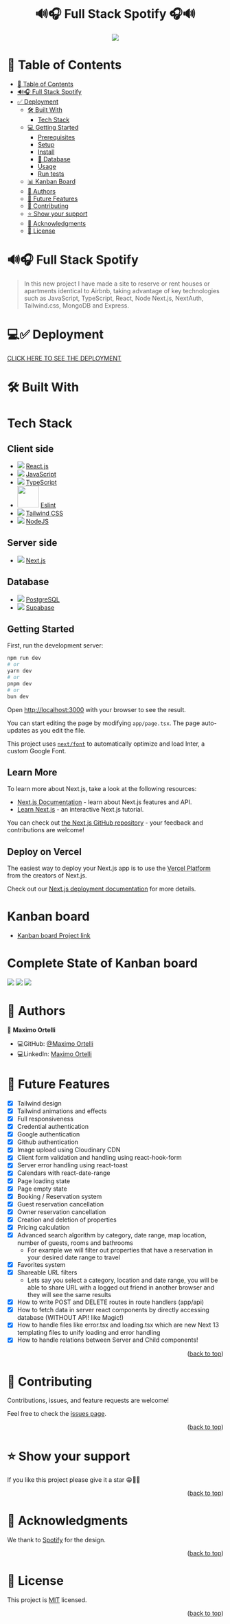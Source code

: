 <a name="readme-top"></a>
<div align="center">
   <h1>🔊🎧 Full Stack Spotify 🎧🔊</h1>
</div>
  <div align="center">
    <img src="./public/images/spotify.jpg" />
  </div>

# 📗 Table of Contents

- [📗 Table of Contents](#-table-of-contents)
- [🔊🎧 Full Stack Spotify](#-full-stack-spotify)
- [✅ Deployment](#-deployment)
  - [🛠 Built With](#-built-with)
    - [Tech Stack](#tech-stack)
  - [💻 Getting Started](#-getting-started)
    - [Prerequisites](#prerequisites)
    - [Setup](#setup)
    - [Install](#install)
    - [💾 Database](#-database)
    - [Usage](#usage)
    - [Run tests](#run-tests)
  - [📊 Kanban Board](#-kanban-board)
  - [👥 Authors](#-authors)
  - [🔭 Future Features](#-future-features)
  - [🤝 Contributing](#-contributing)
  - [⭐️ Show your support](#️-show-your-support)
  - [🙏 Acknowledgments](#-acknowledgments)
  - [📝 License](#-license)

# 🔊🎧 Full Stack Spotify <a name="full-stack-spotify"></a>

> In this new project I have made a site to reserve or rent houses or apartments identical to Airbnb, taking advantage of key technologies such as JavaScript, TypeScript, React, Node Next.js, NextAuth, Tailwind.css, MongoDB and Express.

# 💻✅ Deployment 

<a name="deployment"></a>

[CLICK HERE TO SEE THE DEPLOYMENT](https://full-stack-spotify-zeta.vercel.app/)

# 🛠 Built With 

<a name="built-with"></a>

# Tech Stack 

<a name="tech-stack"></a>

<div>
     <h2>Client side</h2>
     <ul>   
     <li>
        <img src="https://skillicons.dev/icons?i=react"/>
        <a href="https://reactjs.org">React.js</a>
     </li>
     <li>
        <img src="https://skillicons.dev/icons?i=js"/>
        <a href="https://developer.mozilla.org/en-US/docs/Web/JavaScript">JavaScript</a>
     </li>
     <li>
        <img src="https://skillicons.dev/icons?i=ts"/>
        <a href="https://www.typescriptlang.org/">TypeScript</a>
     </li>
      <li>
       <img src="./public/images/eslint.png" width="50"/>
       <a href="https://eslint.org">Eslint</a>
     </li>
      <li>
        <img src="https://skillicons.dev/icons?i=tailwindcss"/>
        <a href="https://tailwindcss.com">Tailwind CSS</a>
     </li>
      <li>
       <img src="https://skillicons.dev/icons?i=nodejs"/>
       <a href="https://nodejs.org/en">NodeJS</a>
     </li>
</div>

<div>
       <h2>Server side</h2>
  <ul>
       <li>
          <img src="https://skillicons.dev/icons?i=nextjs"/>
          <a href="https://nextjs.org/">Next.js</a>
       </li>
  </ul>
</div>

<div>
    <h2>Database</h2>
    <ul>
     <li>
         <img src="https://skillicons.dev/icons?i=postgresql"/>
         <a href="https://www.postgresql.org/">PostgreSQL</a>
     </li>
     <li>
         <img src="https://skillicons.dev/icons?i=supabase"/>
         <a href="https://supabase.com/">Supabase</a>
     </li>
    </ul>
</div>


## Getting Started

First, run the development server:

```bash
npm run dev
# or
yarn dev
# or
pnpm dev
# or
bun dev
```

Open [http://localhost:3000](http://localhost:3000) with your browser to see the result.

You can start editing the page by modifying `app/page.tsx`. The page auto-updates as you edit the file.

This project uses [`next/font`](https://nextjs.org/docs/basic-features/font-optimization) to automatically optimize and load Inter, a custom Google Font.

## Learn More

To learn more about Next.js, take a look at the following resources:

- [Next.js Documentation](https://nextjs.org/docs) - learn about Next.js features and API.
- [Learn Next.js](https://nextjs.org/learn) - an interactive Next.js tutorial.

You can check out [the Next.js GitHub repository](https://github.com/vercel/next.js/) - your feedback and contributions are welcome!

## Deploy on Vercel

The easiest way to deploy your Next.js app is to use the [Vercel Platform](https://vercel.com/new?utm_medium=default-template&filter=next.js&utm_source=create-next-app&utm_campaign=create-next-app-readme) from the creators of Next.js.

Check out our [Next.js deployment documentation](https://nextjs.org/docs/deployment) for more details.

# Kanban board <a name="kanban-board"></a>
 - [Kanban board Project link](https://github.com/users/maximoortelli/projects/15)

# Complete State of Kanban board
  <img src="./public/images/kanban1.png" />
  <img src="./public/images/kanban2.png" />
  <img src="./public/images/kanban3.png" />

# 👥 Authors 
<a name="author"></a>

👤 **Maximo Ortelli**

- 💻GitHub: [@Maximo Ortelli](https://github.com/maximoortelli)
- 💻LinkedIn: [Maximo Ortelli](https://www.linkedin.com/in/maximo-ortelli-rueda/)

# 🔭 Future Features 
<a name="future-features"></a>

- [x] Tailwind design
- [x] Tailwind animations and effects
- [x] Full responsiveness
- [x] Credential authentication
- [x] Google authentication
- [x] Github authentication
- [x] Image upload using Cloudinary CDN
- [x] Client form validation and handling using react-hook-form
- [x] Server error handling using react-toast
- [x] Calendars with react-date-range
- [x] Page loading state
- [x] Page empty state
- [x] Booking / Reservation system
- [x] Guest reservation cancellation
- [x] Owner reservation cancellation
- [x] Creation and deletion of properties
- [x] Pricing calculation
- [x] Advanced search algorithm by category, date range, map location, number of guests, rooms and bathrooms
    - For example we will filter out properties that have a reservation in your desired date range to travel
- [x] Favorites system
- [x] Shareable URL filters
    - Lets say you select a category, location and date range, you will be able to share URL with a logged out friend in another browser and they will see the same results
- [x] How to write POST and DELETE routes in route handlers (app/api)
- [x] How to fetch data in server react components by directly accessing database (WITHOUT API! like Magic!)
- [x] How to handle files like error.tsx and loading.tsx which are new Next 13 templating files to unify loading and error handling
- [x] How to handle relations between Server and Child components!

<p align="right">(<a href="#readme-top">back to top</a>)</p>

# 🤝 Contributing <a name="contributing"></a>

Contributions, issues, and feature requests are welcome!

Feel free to check the [issues page](https://github.com/maximoortelli/Full-Stack-Spotify/issues).

<p align="right">(<a href="#readme-top">back to top</a>)</p>

# ⭐️ Show your support <a name="support"></a>

If you like this project please give it a star 😁🌟✨

<p align="right">(<a href="#readme-top">back to top</a>)</p>

# 🙏 Acknowledgments <a name="acknowledgements"></a>

We thank to [Spotify](https://open.spotify.com/intl-es) for the design.

<p align="right">(<a href="#readme-top">back to top</a>)</p>

# 📝 License <a name="license"></a>

This project is [MIT](./LICENSE) licensed.

<p align="right">(<a href="#readme-top">back to top</a>)</p>

